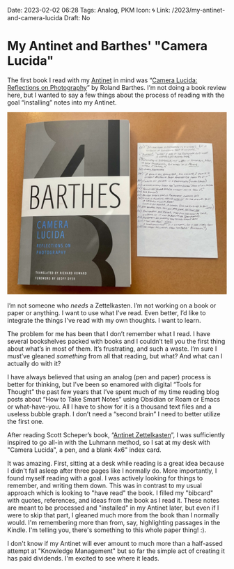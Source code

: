 Date: 2023-02-02 06:28
Tags: Analog, PKM
Icon: ️🌀
Link: /2023/my-antinet-and-camera-lucida
Draft: No

# My Antinet and Barthes' "Camera Lucida"

The first book I read with my [Antinet](https://zettelkasten.de/posts/introduction-antinet-zettelkasten/) in mind was “[Camera Lucida: Reflections on Photography](https://www.goodreads.com/book/show/8659331-camera-lucida)” by Roland Barthes. I’m not doing a book review here, but I wanted to say a few things about the process of reading with the goal “installing” notes into my Antinet.

![Camera Lucida and my bibcard](_book-and-notes.jpg)

I’m not someone who _needs_ a Zettelkasten. I’m not working on a book or paper or anything. I want to use what I've read. Even better, I’d like to integrate the things I've read with my own thoughts. I want to learn.

The problem for me has been that I don’t remember what I read. I have several bookshelves packed with books and I couldn’t tell you the first thing about what’s in most of them. It’s frustrating, and such a waste. I’m sure I must’ve gleaned _something_ from all that reading, but what? And what can I actually do with it?

I have always believed that using an analog (pen and paper) process is better for thinking, but I’ve been so enamored with digital “Tools for Thought” the past few years that I’ve spent much of my time reading blog posts about “How to Take Smart Notes” using Obsidian or Roam or Emacs or what-have-you. All I have to show for it is a thousand text files and a useless bubble graph. I don’t need a “second brain” I need to better utilize the first one.

After reading Scott Scheper’s book, “[Antinet Zettelkasten](https://www.amazon.com/Antinet-Zettelkasten-Knowledge-Prolific-Researcher-ebook/dp/B0BPN3W6RP)”, I was sufficiently inspired to go all-in with the Luhmann method, so I sat at my desk with "Camera Lucida", a pen, and a blank 4x6" index card.

It was amazing. First, sitting at a desk while reading is a great idea because I didn't fall asleep after three pages like I normally do. More importantly, I found myself reading with a goal. I was actively looking for things to remember, and writing them down. This was in contrast to my usual approach which is looking to "have read" the book. I filled my "bibcard" with quotes, references, and ideas from the book as I read it. These notes are meant to be processed and "installed" in my Antinet later, but even if I were to skip that part, I gleaned much more from the book than I normally would. I'm remembering more than from, say, highlighting passages in the Kindle. I'm telling you, there's something to this whole paper thing! :).

I don't know if my Antinet will ever amount to much more than a half-assed attempt at "Knowledge Management" but so far the simple act of creating it has paid dividends. I'm excited to see where it leads.

